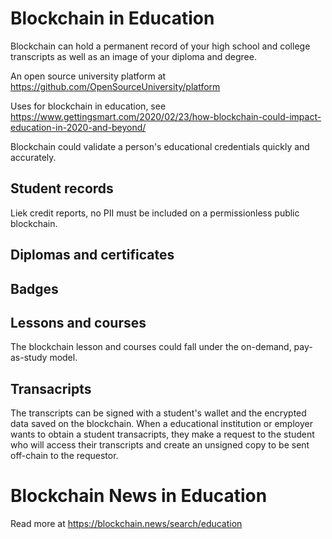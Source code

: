 # Blockchain in Education
Blockchain can hold a permanent record of your high school and college transcripts as well as an image of your diploma and degree.

An open source university platform at https://github.com/OpenSourceUniversity/platform

Uses for blockchain in education, see https://www.gettingsmart.com/2020/02/23/how-blockchain-could-impact-education-in-2020-and-beyond/

Blockchain could validate a person's educational credentials quickly and accurately.

## Student records
Liek credit reports, no PII must be included on a permissionless public blockchain.

## Diplomas and certificates
## Badges
## Lessons and courses
The blockchain lesson and courses could fall under the on-demand, pay-as-study model.

## Transacripts
The transcripts can be signed with a student's wallet and the encrypted data saved on the blockchain. When a educational institution or employer wants to obtain a student transacripts, they make a request to the student who will access their transcripts and create an unsigned copy to be sent off-chain to the requestor.

# Blockchain News in Education
Read more at https://blockchain.news/search/education
